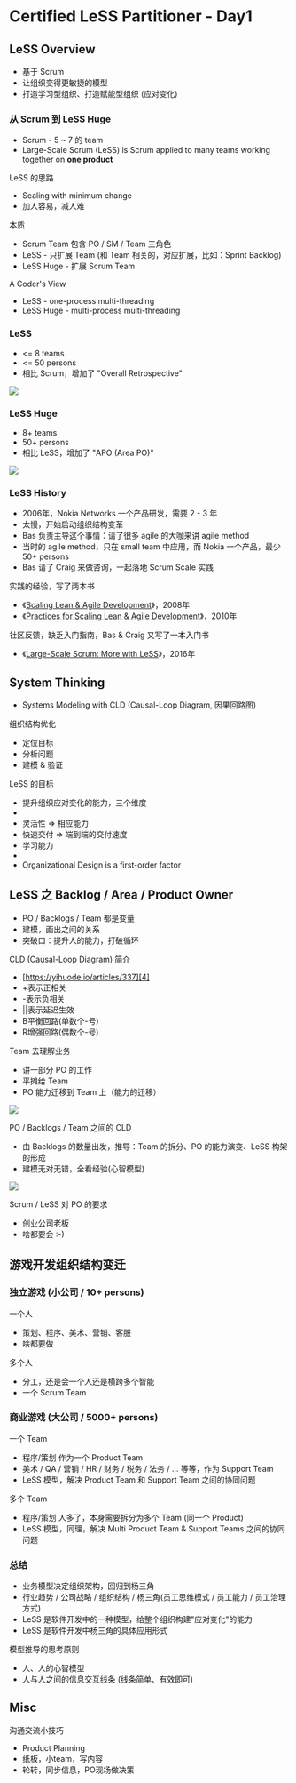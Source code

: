 # Certified LeSS Partitioner - Day1


## LeSS Overview

 * 基于 Scrum
 * 让组织变得更敏捷的模型
 * 打造学习型组织、打造赋能型组织 (应对变化)


### 从 Scrum 到 LeSS Huge

 * Scrum - 5 ~ 7 的 team
 * Large-Scale Scrum (LeSS) is Scrum applied to many teams working together on **one product**

LeSS 的思路

 * Scaling with minimum change
 * 加人容易，减人难

本质

 * Scrum Team 包含 PO / SM / Team 三角色 
 * LeSS - 只扩展 Team (和 Team 相关的，对应扩展，比如：Sprint Backlog)
 * LeSS Huge - 扩展 Scrum Team

A Coder's View

 * LeSS - one-process multi-threading
 * LeSS Huge - multi-process multi-threading


### LeSS

 * <= 8 teams
 * <= 50 persons
 * 相比 Scrum，增加了 "Overall Retrospective"

![](images/2019_04_25_clp_day_1/less.png)


### LeSS Huge

 * 8+ teams
 * 50+ persons
 * 相比 LeSS，增加了 "APO (Area PO)"

![](images/2019_04_25_clp_day_1/less_huge.png)


### LeSS History

 * 2006年，Nokia Networks 一个产品研发，需要 2 - 3 年
 * 太慢，开始启动组织结构变革
 * Bas 负责主导这个事情：请了很多 agile 的大咖来讲 agile method
 * 当时的 agile method，只在 small team 中应用，而 Nokia 一个产品，最少 50+ persons
 * Bas 请了 Craig 来做咨询，一起落地 Scrum Scale 实践

实践的经验，写了两本书

 * 《[Scaling Lean & Agile Development][1]》，2008年
 * 《[Practices for Scaling Lean & Agile Development][2]》，2010年

社区反馈，缺乏入门指南，Bas & Craig 又写了一本入门书

 * 《[Large-Scale Scrum: More with LeSS][3]》，2016年


## System Thinking

 * Systems Modeling with CLD (Causal-Loop Diagram, 因果回路图)

组织结构优化

 * 定位目标
 * 分析问题
 * 建模 & 验证

LeSS 的目标

 * 提升组织应对变化的能力，三个维度
 * 
 * 灵活性 => 相应能力
 * 快速交付 => 端到端的交付速度
 * 学习能力
 * 
 * Organizational Design is a first-order factor


## LeSS 之 Backlog / Area / Product Owner

 * PO / Backlogs / Team 都是变量
 * 建模，画出之间的关系
 * 突破口：提升人的能力，打破循环

CLD (Causal-Loop Diagram) 简介

 * [https://yihuode.io/articles/337][4]
 * +表示正相关
 * -表示负相关
 * ||表示延迟生效
 * B平衡回路(单数个-号)
 * R增强回路(偶数个-号)

Team 去理解业务

 * 讲一部分 PO 的工作
 * 平摊给 Team
 * PO 能力迁移到 Team 上（能力的迁移）

![](images/2019_04_25_clp_day_1/cld_team_level_up.png)

PO / Backlogs / Team 之间的 CLD

 * 由 Backlogs 的数量出发，推导：Team 的拆分、PO 的能力演变、LeSS 构架的形成
 * 建模无对无错，全看经验(心智模型)

![](images/2019_04_25_clp_day_1/cld_po_backlogs_team.png)

Scrum / LeSS 对 PO 的要求

 * 创业公司老板
 * 啥都要会 :-)


## 游戏开发组织结构变迁

### 独立游戏 (小公司 / 10+ persons)

一个人

 * 策划、程序、美术、营销、客服
 * 啥都要做

多个人

 * 分工，还是会一个人还是横跨多个智能
 * 一个 Scrum Team

### 商业游戏 (大公司 / 5000+ persons)

一个 Team

 * 程序/策划 作为一个 Product Team
 * 美术 / QA / 营销 / HR / 财务 / 税务 / 法务 / ... 等等，作为 Support Team
 * LeSS 模型，解决 Product Team 和 Support Team 之间的协同问题

多个 Team

 * 程序/策划 人多了，本身需要拆分为多个 Team (同一个 Product)
 * LeSS 模型，同理，解决 Multi Product Team & Support Teams 之间的协同问题


### 总结

 * 业务模型决定组织架构，回归到杨三角
 * 行业趋势 / 公司战略 / 组织结构 / 杨三角(员工思维模式 / 员工能力 / 员工治理方式)
 * LeSS 是软件开发中的一种模型，给整个组织构建"应对变化"的能力
 * LeSS 是软件开发中杨三角的具体应用形式

模型推导的思考原则

 * 人、人的心智模型
 * 人与人之间的信息交互线条 (线条简单、有效即可)


## Misc

沟通交流小技巧

 * Product Planning
 * 纸板，小team，写内容
 * 轮转，同步信息，PO现场做决策


[1]:https://www.amazon.com/Scaling-Lean-Agile-Development-Organizational/dp/0321480961/
[2]:https://www.amazon.com/Practices-Scaling-Lean-Agile-Development/dp/0321636406/
[3]:https://www.amazon.com/Large-Scale-Scrum-More-Addison-Wesley-Signature/dp/0321985710/
[4]:https://yihuode.io/articles/337
